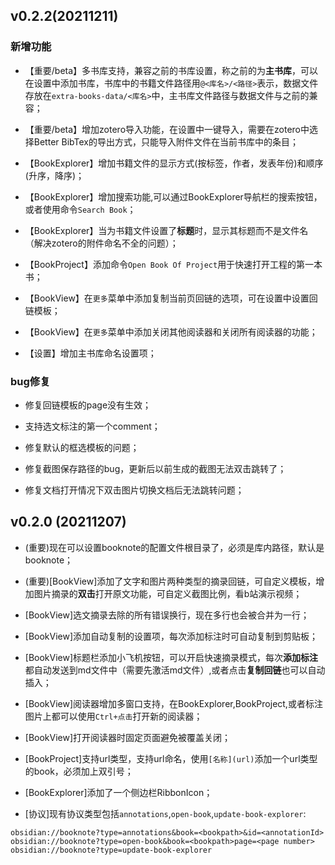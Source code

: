 ## v0.2.2(20211211)

### 新增功能
- 【重要/beta】多书库支持，兼容之前的书库设置，称之前的为**主书库**，可以在设置中添加书库，书库中的书籍文件路径用`@<库名>/<路径>`表示，数据文件存放在`extra-books-data/<库名>`中，主书库文件路径与数据文件与之前的兼容；

- 【重要/beta】增加zotero导入功能，在设置中一键导入，需要在zotero中选择Better BibTex的导出方式，只能导入附件文件在当前书库中的条目；

- 【BookExplorer】增加书籍文件的显示方式(按标签，作者，发表年份)和顺序(升序，降序)；

- 【BookExplorer】增加搜索功能,可以通过BookExplorer导航栏的搜索按钮，或者使用命令`Search Book`；
- 【BookExplorer】当为书籍文件设置了**标题**时，显示其标题而不是文件名（解决zotero的附件命名不全的问题）；

- 【BookProject】添加命令`Open Book Of Project`用于快速打开工程的第一本书；

- 【BookView】在`更多`菜单中添加复制当前页回链的选项，可在设置中设置回链模板；

- 【BookView】在`更多`菜单中添加关闭其他阅读器和关闭所有阅读器的功能；

- 【设置】增加主书库命名设置项；

### bug修复

- 修复回链模板的page没有生效；

- 支持选文标注的第一个comment；

- 修复默认的框选模板的问题；

- 修复截图保存路径的bug，更新后以前生成的截图无法双击跳转了；

- 修复文档打开情况下双击图片切换文档后无法跳转问题；

## v0.2.0 (20211207)
- (重要)现在可以设置booknote的配置文件根目录了，必须是库内路径，默认是booknote；

- (重要)[BookView]添加了文字和图片两种类型的摘录回链，可自定义模板，增加图片摘录的**双击**打开原文功能，可自定义截图比例，看b站演示视频；

- [BookView]选文摘录去除的所有错误换行，现在多行也会被合并为一行；

- [BookView]添加自动复制的设置项，每次添加标注时可自动复制到剪贴板；

- [BookView]标题栏添加小飞机按钮，可以开启快速摘录模式，每次**添加标注**都自动发送到md文件中（需要先激活md文件）,或者点击**复制回链**也可以自动插入；


- [BookView]阅读器增加多窗口支持，在BookExplorer,BookProject,或者标注图片上都可以使用`Ctrl+点击`打开新的阅读器；

- [BookView]打开阅读器时固定页面避免被覆盖关闭；

- [BookProject]支持url类型，支持url命名，使用`[名称](url)`添加一个url类型的book，必须加上双引号；

- [BookExplorer]添加了一个侧边栏RibbonIcon；

- [协议]现有协议类型包括`annotations`,`open-book`,`update-book-explorer`:
```text
obsidian://booknote?type=annotations&book=<bookpath>&id=<annotationId>
obsidian://booknote?type=open-book&book=<bookpath>page=<page number>
obsidian://booknote?type=update-book-explorer
```

